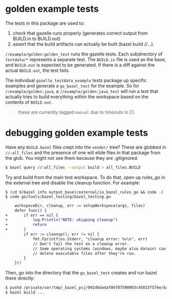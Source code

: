 # golden example tests

The tests in this package are used to:

1. check that gazelle runs properly (generates correct output from BUILD.in to
   BUILD.out)
2. assert that the build artifacts can actually be built (bazel build //...).

`//example/golden:golden_test` runs the gazelle tests.  Each subdirectory of
`testdata/*` represents a separate test.  The `BUILD.in` file is used as the
base, and `BUILD.out` is expected to be generated.  If there is a diff against
the actual `BUILD.out`, the test fails.

The individual `gazelle_testdata_example` tests package up specific examples and
generate a `go_bazel_test` for the example.  So for `//example/golden:java`, a
`//example/golden:java_test` will run a test that actually tries to build
everything within the workspace based on the contents of `BUILD.out`.

> these are currently tagged `manual` due to timeouts in CI.

# debugging golden example tests

Have any `BUILD.bazel` files crept into the `vendor/` tree?  These are globbed
in `//:all_files` and the presence of one will elide files in that package from
the glob.  You might not see them because they are .gitignored.

```sh
$ bazel query //:all_files --output build > all_files.BUILD
```

Try and build from the main test workspace.  To do that, open up rules_go in the
external tree and disable the cleanup function.  For example:

```
$ (cd $(bazel info output_base)/external/io_bazel_rules_go && code .)
$ code go/tools/bazel_testing/bazel_testing.go
```

```diff
    workspaceDir, cleanup, err := setupWorkspace(args, files)
    defer func() {
+       if err == nil {
+           log.Println("NOTE: skipping cleanup")
+           return
+       }
        if err := cleanup(); err != nil {
            fmt.Fprintf(os.Stderr, "cleanup error: %v\n", err)
            // Don't fail the test on a cleanup error.
            // Some operating systems (windows, maybe also darwin) can't reliably
            // delete executable files after they're run.
        }
    }()
```

Then, go into the directory that the `go_bazel_test` creates and run bazel there directly:

```sh
$ pushd /private/var/tmp/_bazel_pcj/092d6dadaf86f07590903c45033f576e/bazel_testing/bazel_go_test/main
$ bazel build ...
```

